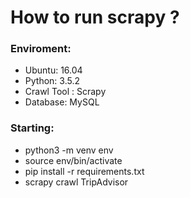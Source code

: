 # How to run scrapy ? 
### Enviroment:
* Ubuntu: 16.04 
* Python: 3.5.2
* Crawl Tool : Scrapy
* Database: MySQL

### Starting:
* python3 -m venv env
* source env/bin/activate
* pip install -r requirements.txt
* scrapy crawl TripAdvisor